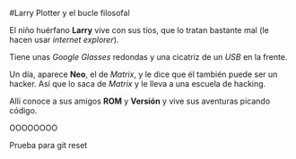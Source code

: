 
#Larry Plotter y el bucle filosofal

El niño huérfano **Larry** vive con sus tíos, que lo tratan bastante mal (le hacen usar *internet explorer*).

Tiene unas *Google Glasses* redondas y una cicatriz de un *USB* en la frente.

Un día, aparece **Neo**, el de *Matrix*, y le dice que él también puede ser un hacker.
Así que lo saca de *Matrix* y le lleva a una escuela de hacking.

Allí conoce a sus amigos **ROM** y **Versión** y vive sus aventuras picando código.

OOOOOOOO

Prueba para git reset
